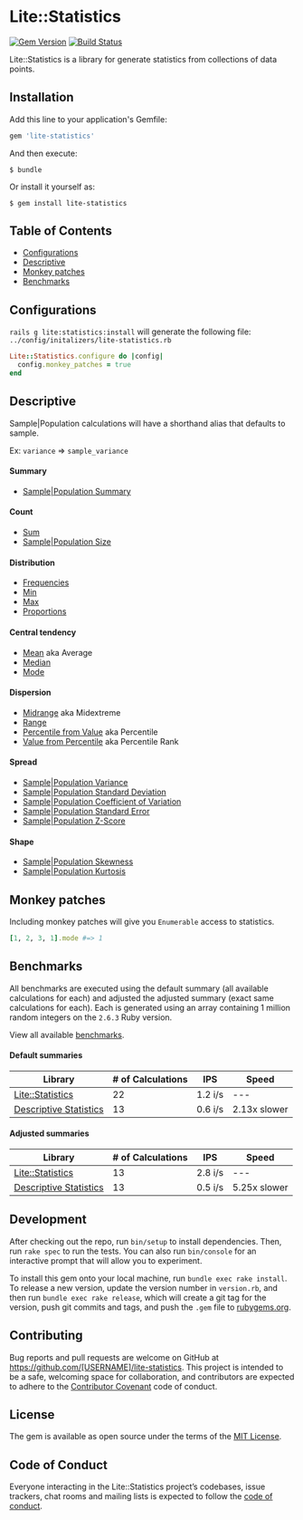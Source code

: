 # Lite::Statistics

[![Gem Version](https://badge.fury.io/rb/lite-statistics.svg)](http://badge.fury.io/rb/lite-statistics)
[![Build Status](https://travis-ci.org/drexed/lite-statistics.svg?branch=master)](https://travis-ci.org/drexed/lite-statistics)

Lite::Statistics is a library for generate statistics from collections of data points.

## Installation

Add this line to your application's Gemfile:

```ruby
gem 'lite-statistics'
```

And then execute:

    $ bundle

Or install it yourself as:

    $ gem install lite-statistics

## Table of Contents

* [Configurations](#configurations)
* [Descriptive](#descriptive)
* [Monkey patches](#monkey-patches)
* [Benchmarks](#benchmarks)

## Configurations

`rails g lite:statistics:install` will generate the following file:
`../config/initalizers/lite-statistics.rb`

```ruby
Lite::Statistics.configure do |config|
  config.monkey_patches = true
end
```

## Descriptive

Sample|Population calculations will have a shorthand alias that defaults to sample.

Ex: `variance` => `sample_variance`

#### Summary

* [Sample|Population Summary](https://github.com/drexed/lite-statistics/blob/master/docs/descriptive/SUMMARY.md)

#### Count

* [Sum](https://github.com/drexed/lite-statistics/blob/master/docs/descriptive/SUM.md)
* [Sample|Population Size](https://github.com/drexed/lite-statistics/blob/master/docs/descriptive/SIZE.md)

#### Distribution

* [Frequencies](https://github.com/drexed/lite-statistics/blob/master/docs/descriptive/FREQUENCIES.md)
* [Min](https://github.com/drexed/lite-statistics/blob/master/docs/descriptive/MIN.md)
* [Max](https://github.com/drexed/lite-statistics/blob/master/docs/descriptive/MAX.md)
* [Proportions](https://github.com/drexed/lite-statistics/blob/master/docs/descriptive/PROPORTIONS.md)

#### Central tendency

* [Mean](https://github.com/drexed/lite-statistics/blob/master/docs/descriptive/MEAN.md) aka Average
* [Median](https://github.com/drexed/lite-statistics/blob/master/docs/descriptive/MEDIAN.md)
* [Mode](https://github.com/drexed/lite-statistics/blob/master/docs/descriptive/MODE.md)

#### Dispersion

* [Midrange](https://github.com/drexed/lite-statistics/blob/master/docs/descriptive/MIDRANGE.md) aka Midextreme
* [Range](https://github.com/drexed/lite-statistics/blob/master/docs/descriptive/RANGE.md)
* [Percentile from Value](https://github.com/drexed/lite-statistics/blob/master/docs/descriptive/PERCENTILE_FROM_VALUE.md) aka Percentile
* [Value from Percentile](https://github.com/drexed/lite-statistics/blob/master/docs/descriptive/VALUE_FROM_PERCENTILE.md) aka Percentile Rank

#### Spread

* [Sample|Population Variance](https://github.com/drexed/lite-statistics/blob/master/docs/descriptive/VARIANCE.md)
* [Sample|Population Standard Deviation](https://github.com/drexed/lite-statistics/blob/master/docs/descriptive/STANDARD_DEVIATION.md)
* [Sample|Population Coefficient of Variation](https://github.com/drexed/lite-statistics/blob/master/docs/descriptive/COEFFICIENT_OF_VARIATION.md)
* [Sample|Population Standard Error](https://github.com/drexed/lite-statistics/blob/master/docs/descriptive/STANDARD_ERROR.md)
* [Sample|Population Z-Score](https://github.com/drexed/lite-statistics/blob/master/docs/descriptive/ZSCORE.md)

#### Shape

* [Sample|Population Skewness](https://github.com/drexed/lite-statistics/blob/master/docs/descriptive/SKEWNESS.md)
* [Sample|Population Kurtosis](https://github.com/drexed/lite-statistics/blob/master/docs/descriptive/KURTOSIS.md)

## Monkey patches

Including monkey patches will give you `Enumerable` access to statistics.

```ruby
[1, 2, 3, 1].mode #=> 1
```

## Benchmarks

All benchmarks are executed using the default summary (all available calculations for each)
and adjusted the adjusted summary (exact same calculations for each). Each is generated
using an array containing 1 million random integers on the `2.6.3` Ruby version.

View all available [benchmarks](https://github.com/drexed/lite-statistics/tree/master/benchmarks).

#### Default summaries

Library | # of Calculations | IPS | Speed
--- | --- | --- | ---
[Lite::Statistics](https://github.com/drexed/lite-statistics) | 22 | 1.2 i/s | ---
[Descriptive Statistics](https://github.com/thirtysixthspan/descriptive_statistics) | 13 | 0.6 i/s | 2.13x  slower

#### Adjusted summaries

Library | # of Calculations | IPS | Speed
--- | --- | --- | ---
[Lite::Statistics](https://github.com/drexed/lite-statistics) | 13 | 2.8 i/s | ---
[Descriptive Statistics](https://github.com/thirtysixthspan/descriptive_statistics) | 13 | 0.5 i/s | 5.25x  slower

## Development

After checking out the repo, run `bin/setup` to install dependencies. Then, run `rake spec` to run the tests. You can also run `bin/console` for an interactive prompt that will allow you to experiment.

To install this gem onto your local machine, run `bundle exec rake install`. To release a new version, update the version number in `version.rb`, and then run `bundle exec rake release`, which will create a git tag for the version, push git commits and tags, and push the `.gem` file to [rubygems.org](https://rubygems.org).

## Contributing

Bug reports and pull requests are welcome on GitHub at https://github.com/[USERNAME]/lite-statistics. This project is intended to be a safe, welcoming space for collaboration, and contributors are expected to adhere to the [Contributor Covenant](http://contributor-covenant.org) code of conduct.

## License

The gem is available as open source under the terms of the [MIT License](https://opensource.org/licenses/MIT).

## Code of Conduct

Everyone interacting in the Lite::Statistics project’s codebases, issue trackers, chat rooms and mailing lists is expected to follow the [code of conduct](https://github.com/[USERNAME]/lite-statistics/blob/master/CODE_OF_CONDUCT.md).

